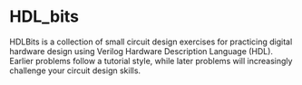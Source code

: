 # HDL_bits
HDLBits is a collection of small circuit design exercises for practicing digital hardware design using Verilog Hardware Description Language (HDL). Earlier problems follow a tutorial style, while later problems will increasingly challenge your circuit design skills.
